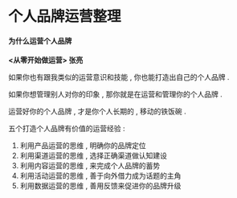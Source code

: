 # 个人品牌运营整理

#### 为什么运营个人品牌

**&lt;从零开始做运营&gt; 张亮**

如果你也有跟我类似的运营意识和技能 , 你也能打造出自己的个人品牌 . 

如果你想管理别人对你的印象 , 那你就是在运营和管理你的个人品牌 . 

运营好你的个人品牌 , 才是你个人长期的 , 移动的铁饭碗 . 

五个打造个人品牌有价值的运营经验 : 

1. 利用产品运营的思维 , 明确你的品牌定位
2. 利用渠道运营的思维 , 选择正确渠道做认知建设
3. 利用内容运营的思维 , 来完成个人品牌的蓄势
4. 利用活动运营的思维 , 善于向外借力成为话题的主角
5. 利用数据运营的思维 , 善用反馈来促进你的品牌升级



